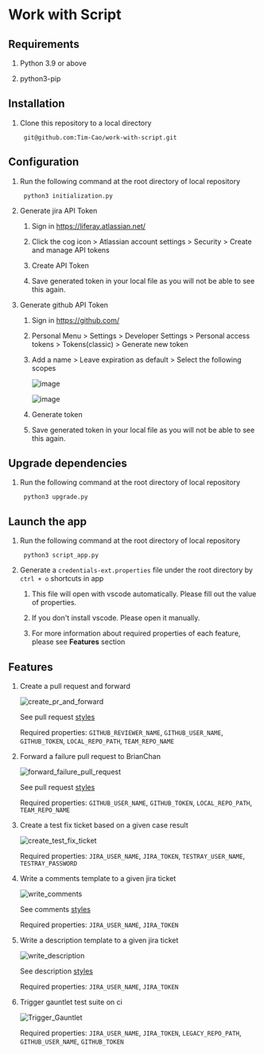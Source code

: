 # Work with Script

## Requirements

1. Python 3.9 or above

1. python3-pip

## Installation

1. Clone this repository to a local directory

		git@github.com:Tim-Cao/work-with-script.git

## Configuration

1. Run the following command at the root directory of local repository

		python3 initialization.py

1. Generate jira API Token

	1. Sign in https://liferay.atlassian.net/

	1. Click the cog icon > Atlassian account settings > Security > Create and manage API tokens

	1. Create API Token

	1. Save generated token in your local file as you will not be able to see this again.

1. Generate github API Token

	1. Sign in https://github.com/

	1. Personal Menu > Settings > Developer Settings > Personal access tokens > Tokens(classic)  > Generate new token

	1. Add a name > Leave expiration as default > Select the following scopes

		![image](https://github.com/Tim-Cao/work-with-script/assets/52661397/3478cd82-4e48-4306-99a1-fab363498b24)

		![image](https://github.com/Tim-Cao/work-with-script/assets/52661397/68c7945c-ef1c-47d6-a8ad-a14d7f5d8922)

	1. Generate token

	1. Save generated token in your local file as you will not be able to see this again.

## Upgrade dependencies

1. Run the following command at the root directory of local repository

		python3 upgrade.py

## Launch the app

1. Run the following command at the root directory of local repository

		python3 script_app.py

1. Generate a `credentials-ext.properties` file under the root directory by `ctrl + o` shortcuts in app

	1. This file will open with vscode automatically. Please fill out the value of properties.

	1. If you don't install vscode. Please open it manually.

	1. For more information about required properties of each feature, please see **Features** section

## Features

1. Create a pull request and forward

	![create_pr_and_forward](https://github.com/Tim-Cao/work-with-script/assets/52661397/c5098644-371f-4f02-9cad-6db868dba901)

	See pull request [styles](https://liferay.atlassian.net/wiki/spaces/QA/pages/2194800714/Script+to+manual+forward+PR+to+Brian#Styles)

	Required properties: `GITHUB_REVIEWER_NAME`, `GITHUB_USER_NAME`, `GITHUB_TOKEN`, `LOCAL_REPO_PATH`, `TEAM_REPO_NAME`

1. Forward a failure pull request to BrianChan

	![forward_failure_pull_request](https://github.com/Tim-Cao/work-with-script/assets/52661397/cb298653-f9ba-485a-982f-9a14d1dac260)

	See pull request [styles](https://liferay.atlassian.net/wiki/spaces/~292455967/pages/2421522433/Script+to+create+a+PR+with+only+Poshi+changes+to+team+repo+then+forward#Styles)

	Required properties: `GITHUB_USER_NAME`, `GITHUB_TOKEN`, `LOCAL_REPO_PATH`, `TEAM_REPO_NAME`

1. Create a test fix ticket based on a given case result

	![create_test_fix_ticket](https://github.com/Tim-Cao/work-with-script/assets/52661397/b69c0165-1a41-4625-a263-de77e5dba11e)

	Required properties: `JIRA_USER_NAME`, `JIRA_TOKEN`, `TESTRAY_USER_NAME`, `TESTRAY_PASSWORD`

1. Write a comments template to a given jira ticket

	![write_comments](https://github.com/Tim-Cao/work-with-script/assets/52661397/19596826-52ab-4b4f-8e53-7a3c0ecdb580)

	See comments [styles](https://liferay.atlassian.net/wiki/spaces/~292455967/pages/2402025586/Ticket+description+and+comments+template+on+Jira+Software+Cloud#Comments)

	Required properties: `JIRA_USER_NAME`, `JIRA_TOKEN`

1. Write a description template to a given jira ticket

	![write_description](https://github.com/Tim-Cao/work-with-script/assets/52661397/1ed9938f-2f09-4052-a328-762d4c7915c4)

	See description [styles](https://liferay.atlassian.net/wiki/spaces/~292455967/pages/2402025586/Ticket+description+and+comments+template+on+Jira+Software+Cloud#Description)

	Required properties: `JIRA_USER_NAME`, `JIRA_TOKEN`

1. Trigger gauntlet test suite on ci

	![Trigger_Gauntlet](https://github.com/Tim-Cao/work-with-script/assets/52661397/1c6cae50-005e-4463-aecb-9fe295513284)

	Required properties: `JIRA_USER_NAME`, `JIRA_TOKEN`, `LEGACY_REPO_PATH`, `GITHUB_USER_NAME`, `GITHUB_TOKEN`
